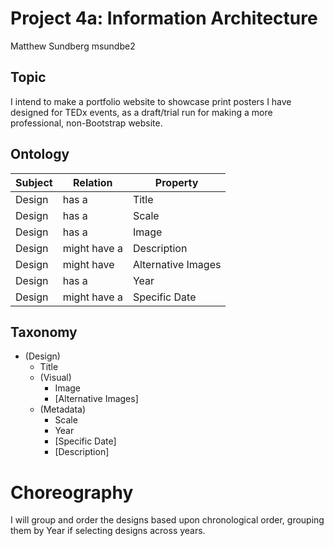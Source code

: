 # Project 4a: Information Architecture
Matthew Sundberg
msundbe2

## Topic
I intend to make a portfolio website to showcase print posters I have designed for TEDx events, as a draft/trial run for making a more professional, non-Bootstrap website.

## Ontology

| Subject | Relation     | Property           |
|---------|--------------|--------------------|
| Design  | has a        | Title              |
| Design  | has a        | Scale              |
| Design  | has a        | Image              |
| Design  | might have a | Description        |
| Design  | might have   | Alternative Images |
| Design  | has a        | Year               |
| Design  | might have a | Specific Date      |

## Taxonomy
- (Design)
  - Title
  - (Visual)
    - Image
    - [Alternative Images]
  - (Metadata)
    - Scale
    - Year
    - [Specific Date]
    - [Description]
    
# Choreography
I will group and order the designs based upon chronological order, grouping them by Year if selecting designs across years.
